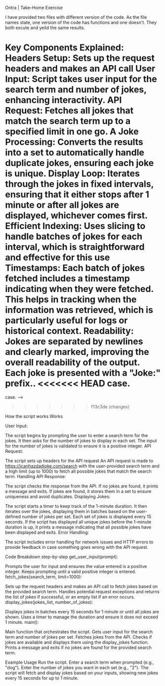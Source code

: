 Ontra | Take-Home Exercise

 I have provided two files with different version of the code. As the file names state, one version of the code has functions and one doesn't. They both excute and yeild the same results.


Key Components Explained:
Headers Setup: Sets up the request headers and makes an API call
User Input: Script takes user input for the search term and number of jokes, enhancing interactivity.
API Request: Fetches all jokes that match the search term up to a specified limit in one go. A
Joke Processing: Converts the results into a set to automatically handle duplicate jokes, ensuring each joke is unique.
Display Loop: Iterates through the jokes in fixed intervals, ensuring that it either stops after 1 minute or after all jokes are displayed, whichever comes first.
Efficient Indexing: Uses slicing to handle batches of jokes for each interval, which is straightforward and effective for this use
Timestamps: Each batch of jokes fetched includes a timestamp indicating when they were fetched. This helps in tracking when the information was retrieved, which is particularly useful for logs or historical context.
Readability: Jokes are separated by newlines and clearly marked, improving the overall readability of the output. Each joke is presented with a "Joke:" prefix..
<<<<<<< HEAD
 case.
=======
 case. -->
>>>>>>> f13c3de (changes)



How the script works Works

User Input:

The script begins by prompting the user to enter a search term for the jokes.
It then asks for the number of jokes to display in each set. The input for the number of jokes is validated to ensure it is a positive integer.
API Request:

The script sets up headers for the API request
An API request is made to https://icanhazdadjoke.com/search with the user-provided search term and a high limit (up to 1000) to fetch all possible jokes that match the search term.
Handling API Response:

The script checks the response from the API. If no jokes are found, it prints a message and exits.
If jokes are found, it stores them in a set to ensure uniqueness and avoid duplicates.
Displaying Jokes:

The script starts a timer to keep track of the 1-minute duration.
It then iterates over the jokes, displaying them in batches based on the user-defined number of jokes per set.
Each set of jokes is displayed every 15 seconds.
If the script has displayed all unique jokes before the 1-minute duration is up, it prints a message indicating that all possible jokes have been displayed and exits.
Error Handling:

The script includes error handling for network issues and HTTP errors to provide feedback in case something goes wrong with the API request.


Code Breakdown step-by-step
get_user_input(prompt):

Prompts the user for input and ensures the value entered is a positive integer.
Keeps prompting until a valid positive integer is entered.
fetch_jokes(search_term, limit=1000):

Sets up the request headers and makes an API call to fetch jokes based on the provided search term.
Handles potential request exceptions and returns the list of jokes if successful, or an empty list if an error occurs.
display_jokes(jokes_list, number_of_jokes):

Displays jokes in batches every 15 seconds for 1 minute or until all jokes are shown.
Uses a timer to manage the duration and ensure it does not exceed 1 minute.
main():

Main function that orchestrates the script.
Gets user input for the search term and number of jokes per set.
Fetches jokes from the API.
Checks if jokes are available and displays them using the display_jokes function.
Prints a message and exits if no jokes are found for the provided search term.

Example Usage
Run the script.
Enter a search term when prompted (e.g., "dog").
Enter the number of jokes you want in each set (e.g., "2").
The script will fetch and display jokes based on your inputs, showing new jokes every 15 seconds for up to 1 minute.
